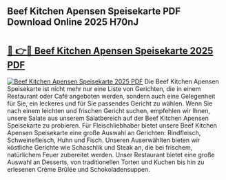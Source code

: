 ## Beef Kitchen Apensen Speisekarte PDF Download Online 2025 H70nJ

# <h2><a href="http://gccki9f.nevu.top/?p=Beef+Kitchen+Apensen+Speisekarte">🔗 👉🔴 Beef Kitchen Apensen Speisekarte 2025 PDF</a></h2>

[![Beef Kitchen Apensen Speisekarte 2025 PDF](https://i.imgur.com/dBaPXMq.png)](http://gccki9f.nevu.top/?p=Beef+Kitchen+Apensen+Speisekarte)
Die Beef Kitchen Apensen Speisekarte ist nicht mehr nur eine Liste von Gerichten, die in einem Restaurant oder Café angeboten werden, sondern auch eine Gelegenheit für Sie, ein leckeres und für Sie passendes Gericht zu wählen. Wenn Sie nach einem leichten und frischen Gericht suchen, empfehlen wir Ihnen, unsere Salate aus unserem Salatbereich auf der Beef Kitchen Apensen Speisekarte zu probieren. Für Fleischliebhaber bietet unsere Beef Kitchen Apensen Speisekarte eine große Auswahl an Gerichten: Rindfleisch, Schweinefleisch, Huhn und Fisch. Unseren Auserwählten bieten wir köstliche Gerichte wie Schaschlik und Steak an, die bei frischem, natürlichem Feuer zubereitet werden. Unser Restaurant bietet eine große Auswahl an Desserts, von traditionellen Torten und Kuchen bis hin zu erlesenen Crème Brûlée und Schokoladensuppen.
